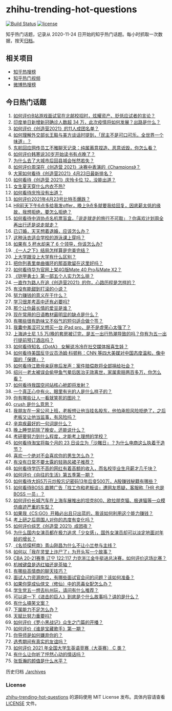 # zhihu-trending-hot-questions

[![Build Status](https://github.com/justjavac/zhihu-trending-hot-questions/workflows/ci/badge.svg?branch=master)](https://github.com/justjavac/zhihu-trending-hot-questions/actions)
[![license](https://img.shields.io/github/license/justjavac/zhihu-trending-hot-questions)](https://github.com/justjavac/zhihu-trending-hot-questions/blob/master/LICENSE)

知乎热门话题，记录从 2020-11-24 日开始的知乎热门话题。每小时抓取一次数据，按天[归档](./archives)。

## 相关项目

- [知乎热搜榜](https://github.com/justjavac/zhihu-trending-top-search)
- [知乎热门视频](https://github.com/justjavac/zhihu-trending-hot-video)
- [微博热搜榜](https://github.com/justjavac/weibo-trending-hot-search)

## 今日热门话题

<!-- BEGIN -->
<!-- 最后更新时间 Sun Apr 25 2021 06:00:43 GMT+0800 (China Standard Time) -->
1. [如何评价B站游戏面试官在北邮校招时，炫耀资产、贬低应试者的言论？](https://www.zhihu.com/question/456232727)
1. [印度单日新增新冠确诊人数超 34 万，此次疫情将如何发展？出路是什么？](https://www.zhihu.com/question/456287206)
1. [如何评价《创造营2021》的11人成团名单？](https://www.zhihu.com/question/456359212)
1. [如何理解外交部长王毅与美方谈话时提到，「民主不是可口可乐，全世界一个味道」？](https://www.zhihu.com/question/456249362)
1. [东航回应网传员工不雅聊天记录：纯属蓄意捏造、恶意诋毁，你怎么看？](https://www.zhihu.com/question/456005243)
1. [如何评价韩寒说30岁开始读书有点晚了？](https://www.zhihu.com/question/456038855)
1. [为什么去了大城市后回县城会怅然若失？](https://www.zhihu.com/question/455414459)
1. [如何评价周深在《创造营 2021》决赛中表演的《Champions》？](https://www.zhihu.com/question/456349482)
1. [大家如何看待《创造营2021》4月23日最新排名？](https://www.zhihu.com/question/456132128)
1. [如何看待《创造营 2021》庆怜卡位 12，没能出道？](https://www.zhihu.com/question/456378560)
1. [女生夏天穿什么内衣不热?](https://www.zhihu.com/question/393443526)
1. [如何看待庆怜没有出道？](https://www.zhihu.com/question/456375790)
1. [如何评价2021年4月23号比特币爆跌？](https://www.zhihu.com/question/456098802)
1. [HR前天下午6点多给我发offer，晚上9点多就要我给回复，因底薪太低的缘故，我想拒绝，要怎么拒绝？](https://www.zhihu.com/question/419480907)
1. [如何看待中消协点名机票盲盒，「说走就走的旅行不可取」？你喜欢计划周全再出行还是说走就走？](https://www.zhihu.com/question/456162853)
1. [已订婚，天天想着退婚，应该怎么办？](https://www.zhihu.com/question/454942755)
1. [这种泳衣适合学校的游泳课上穿吗？](https://www.zhihu.com/question/275856282)
1. [如果有 5 杯水却来了 6 个领导，你该怎么办?](https://www.zhihu.com/question/451003725)
1. [《一人之下》结局怎样算是完美完结？](https://www.zhihu.com/question/453659082)
1. [上大学跟没上大学有什么区别？](https://www.zhihu.com/question/449157690)
1. [把你列表里单曲循环的那首歌留在这里好吗？](https://www.zhihu.com/question/455540026)
1. [如何看待华为官网上架4G版Mate 40 Pro与Mate X2？](https://www.zhihu.com/question/456139627)
1. [《铠甲勇士》第一部五个人实力怎么排？](https://www.zhihu.com/question/378418315)
1. [一直作为路人在追《创造营2021》的你，心路历程是怎样的？](https://www.zhihu.com/question/455633431)
1. [有没有能甜到打滚的小说？](https://www.zhihu.com/question/440275476)
1. [努力赚钱的意义在于什么？](https://www.zhihu.com/question/455345268)
1. [学习很差考高中还有必要吗?](https://www.zhihu.com/question/456072490)
1. [那个让你最长情的爱豆是谁？](https://www.zhihu.com/question/450221257)
1. [现在常用的日语教材最明显的缺点是什么？](https://www.zhihu.com/question/60225391)
1. [有哪些很有韵味又不俗气的短句适合做个签？](https://www.zhihu.com/question/265579956)
1. [我囊中羞涩可又想买一台 iPad pro，是不是虚荣心太强了？](https://www.zhihu.com/question/447306269)
1. [上海迪士尼 1.5 万/晚的套房被订完，是五一出行热潮导致的吗？你有为五一出行提前预订酒店吗？](https://www.zhihu.com/question/456092642)
1. [如何看待知名《DotA》 女解说冷冷在社交媒体报喜生娃？](https://www.zhihu.com/question/456113838)
1. [如何看待美国反华议员汤姆·科顿称：CNN 等四大美媒对中国态度温和，像中国的「保镖」？](https://www.zhihu.com/question/456256296)
1. [如何看待江歌母亲庭审后发声：案件赔偿款将全部捐给社会？](https://www.zhihu.com/question/456188979)
1. [绍兴一老太被误会偷甲鱼气晕后医治无效离世，家属索赔两百多万，你怎么看？](https://www.zhihu.com/question/455959580)
1. [如何看待我国空间站核心舱即将发射？](https://www.zhihu.com/question/455919474)
1. [一个真正心中有火、眼里有光的人是什么样子的？](https://www.zhihu.com/question/424454066)
1. [你有哪些让人一看就笑死的图片？](https://www.zhihu.com/question/449542337)
1. [crush 是什么意思？](https://www.zhihu.com/question/40195631)
1. [我朋友在一家公司上班，老板想让他当挂名股东，他怕承担风险拒绝了，之后老板又让他当监事，有风险吗？](https://www.zhihu.com/question/362109964)
1. [辛弃疾最好的一句词是什么？](https://www.zhihu.com/question/47242721)
1. [晚上睡觉前除了晚安，还能说什么？](https://www.zhihu.com/question/318163620)
1. [考研要努力到什么程度，才能考上理想的学校？](https://www.zhihu.com/question/35688931)
1. [如何看待淘宝将每个月的 23 日设立为「沙雕日」？为什么电商这么执着于造节？](https://www.zhihu.com/question/456121329)
1. [喜欢一个绝对不会喜欢你的男生怎么办？](https://www.zhihu.com/question/454831734)
1. [有没有日常不要太露的轻熟风裙子推荐？](https://www.zhihu.com/question/323077384)
1. [如何看待学历不高的网红有着高额的收入，而名校毕业生月薪才几千块？](https://www.zhihu.com/question/456187768)
1. [如何评价《向往的生活》第五季第一期？](https://www.zhihu.com/question/456150903)
1. [如何看待大妈5万元炒股忘记密码13年后变500万，A股赚钱秘籍有哪些？](https://www.zhihu.com/question/456204254)
1. [如何看待BOSS 直聘广告「找工作和老板谈」遭网友质疑，客服称「HR 也是 BOSS 一员」？](https://www.zhihu.com/question/456125660)
1. [如何评价长城汽车在上海车展推出的坦克800、欧拉朋克猫、极速猫等一众模仿痕迹严重的车型？](https://www.zhihu.com/question/456039131)
1. [如果我《CS:GO》开箱必出且只出蓝的，我该如何利用这个能力赚钱？](https://www.zhihu.com/question/455486625)
1. [考上研之后周围人对你的态度有变化吗？](https://www.zhihu.com/question/60111937)
1. [如何评价综艺《创造营 2021》成团夜？](https://www.zhihu.com/question/456324871)
1. [为什么国内女演员都在极力追求「少女感」，国外女演员却可以淡定地面对年龄的增长？](https://www.zhihu.com/question/325351861)
1. [《名侦探柯南》青山刚昌为什么不让小兰参与主线？](https://www.zhihu.com/question/432532554)
1. [如何以「我在灵堂上诈尸了」为开头写一个故事？](https://www.zhihu.com/question/452519152)
1. [CBA 20-21赛季 辽宁 122:117 力克浙江金牛挺进总决赛，如何评价这场比赛？](https://www.zhihu.com/question/456179430)
1. [机械键盘是选红轴还是茶轴？](https://www.zhihu.com/question/286600171)
1. [有哪些高情商的聊天技巧？](https://www.zhihu.com/question/327635458)
1. [面试人力资源岗位，有哪些面试官会问的问题？该如何准备？](https://www.zhihu.com/question/290257382)
1. [如果你穿成仙侠文（修仙）中的恶毒女配怎么办？](https://www.zhihu.com/question/411381145)
1. [学生党五一想去杭州玩，请问有什么推荐？](https://www.zhihu.com/question/454167248)
1. [可以讲一下《进击的巨人》到底是个什么故事吗？讲的是什么？](https://www.zhihu.com/question/59889547)
1. [有什么搞笑文案？](https://www.zhihu.com/question/437053807)
1. [下属能力不足怎么办？](https://www.zhihu.com/question/451793430)
1. [天赋比努力重要吗?](https://www.zhihu.com/question/452952304)
1. [如何评价《罗小黑战记》众生之门篇的开播？](https://www.zhihu.com/question/456205165)
1. [如何评价《谁是宝藏歌手》第一期？](https://www.zhihu.com/question/456184009)
1. [你导师是如何嫌弃你的？](https://www.zhihu.com/question/37098794)
1. [选秀期间有真实的友谊吗？](https://www.zhihu.com/question/453876014)
1. [如何评价 2021 年全国大学生英语竞赛（大英赛） C 类？](https://www.zhihu.com/question/456268335)
1. [有什么让你听了怦然心动的情话吗？](https://www.zhihu.com/question/362810606)
1. [张哲瀚的颜值是什么水平？](https://www.zhihu.com/question/454676355)
<!-- END -->

历史归档 [./archives](./archives)

### License

[zhihu-trending-hot-questions](https://github.com/justjavac/zhihu-trending-hot-questions) 的源码使用 MIT License 发布。具体内容请查看 [LICENSE](./LICENSE) 文件。
